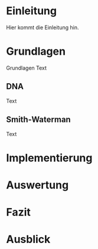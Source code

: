 # Einleitung
Hier kommt die Einleitung hin.

# Grundlagen
Grundlagen Text

## DNA
Text

## Smith-Waterman
Text

# Implementierung

# Auswertung

# Fazit

# Ausblick 